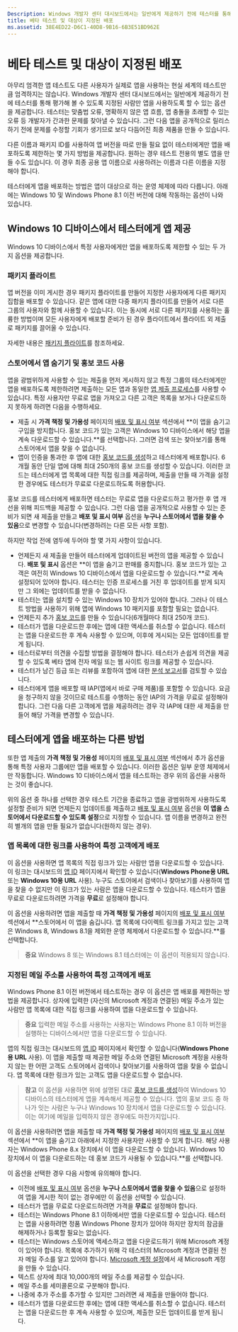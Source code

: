 ```yaml
---
Description: Windows 개발자 센터 대시보드에서는 일반에게 제공하기 전에 테스터를 통해 평가해 볼 수 있도록 지정된 사람만 앱을 사용하도록 할 수 있는 옵션을 제공합니다.
title: 베타 테스트 및 대상이 지정된 배포
ms.assetid: 38E4ED22-D6C1-40D8-9B16-6B3E51BD962E
---
```


# 베타 테스트 및 대상이 지정된 배포


아무리 엄격한 앱 테스트도 다른 사용자가 실제로 앱을 사용하는 현실 세계의 테스트만큼 엄격하지는 않습니다. Windows 개발자 센터 대시보드에서는 일반에게 제공하기 전에 테스터를 통해 평가해 볼 수 있도록 지정된 사람만 앱을 사용하도록 할 수 있는 옵션을 제공합니다. 테스터는 맞춤법 오류, 명확하지 않은 앱 흐름, 앱 충돌을 초래할 수 있는 오류 등 개발자가 간과한 문제를 찾아낼 수 있습니다. 그런 다음 앱을 공개적으로 릴리스하기 전에 문제를 수정할 기회가 생기므로 보다 다듬어진 최종 제품을 만들 수 있습니다.

다른 이름과 패키지 ID를 사용하여 앱 버전을 따로 만들 필요 없이 테스터에게만 앱을 배포하도록 제한하는 몇 가지 방법을 제공합니다. 원하는 경우 테스트 전용의 별도 앱을 만들 수도 있습니다. 이 경우 최종 공용 앱 이름으로 사용하려는 이름과 다른 이름을 지정해야 합니다.

테스터에게 앱을 배포하는 방법은 앱이 대상으로 하는 운영 체제에 따라 다릅니다. 아래에는 Windows 10 및 Windows Phone 8.1 이전 버전에 대해 작동하는 옵션이 나와 있습니다.

## Windows 10 디바이스에서 테스터에게 앱 제공

Windows 10 디바이스에서 특정 사용자에게만 앱을 배포하도록 제한할 수 있는 두 가지 옵션을 제공합니다.

### 패키지 플라이트

앱 버전을 이미 게시한 경우 패키지 플라이트를 만들어 지정한 사용자에게 다른 패키지 집합을 배포할 수 있습니다. 같은 앱에 대한 다중 패키지 플라이트를 만들어 서로 다른 그룹의 사용자와 함께 사용할 수 있습니다. 이는 동시에 서로 다른 패키지를 사용하는 훌륭한 방법이며 모든 사용자에게 배포할 준비가 된 경우 플라이트에서 플라이트 외 제출로 패키지를 끌어올 수 있습니다.

자세한 내용은 [패키지 플라이트](package-flights.md)를 참조하세요.

### 스토어에서 앱 숨기기 및 홍보 코드 사용

앱을 광범위하게 사용할 수 있는 제출을 먼저 게시하지 않고 특정 그룹의 테스터에게만 앱을 배포하도록 제한하려면 제출하는 모든 앱과 동일한 [앱 제출 프로세스](app-submissions.md)를 사용할 수 있습니다. 특정 사용자만 무료로 앱을 가져오고 다른 고객은 목록을 보거나 다운로드하지 못하게 하려면 다음을 수행하세요.

-   제출 시 **가격 책정 및 가용성** 페이지의 [배포 및 표시 여부](set-app-pricing-and-availability.md#distribution-and-visibility) 섹션에서 **이 앱을 숨기고 구입을 방지합니다. 홍보 코드가 있는 고객은 Windows 10 디바이스에서 해당 앱을 계속 다운로드할 수 있습니다.**를 선택합니다. 그러면 검색 또는 찾아보기를 통해 스토어에서 앱을 찾을 수 없습니다.
-   앱이 인증을 통과한 후 앱에 대한 [홍보 코드를 생성](generate-promotional-codes.md)하고 테스터에게 배포합니다. 6개월 동안 단일 앱에 대해 최대 250개의 홍보 코드를 생성할 수 있습니다. 이러한 코드는 테스터에게 앱 목록에 대한 직접 링크를 제공하며, 제출을 만들 때 가격을 설정한 경우에도 테스터가 무료로 다운로드하도록 허용합니다.

홍보 코드를 테스터에게 배포하면 테스터는 무료로 앱을 다운로드하고 평가한 후 앱 개선을 위해 피드백을 제공할 수 있습니다. 그런 다음 앱을 공개적으로 사용할 수 있는 준비가 되면 새 제출을 만들고 **배포 및 표시 여부** 옵션을 **누구나 스토어에서 앱을 찾을 수 있음**으로 변경할 수 있습니다(변경하려는 다른 모든 사항 포함).

하지만 작업 전에 염두에 두어야 할 몇 가지 사항이 있습니다.

-   언제든지 새 제출을 만들어 테스터에게 업데이트된 버전의 앱을 제공할 수 있습니다. **배포 및 표시** 옵션은 **이 앱을 숨기고 판매를 중지합니다. 홍보 코드가 있는 고객은 여전히 Windows 10 디바이스에서 앱을 다운로드할 수 있습니다.**로 계속 설정되어 있어야 합니다. 테스터는 인증 프로세스를 거친 후 업데이트를 받게 되지만 그 외에는 업데이트를 받을 수 없습니다.
-   테스터는 앱을 설치할 수 있는 Windows 10 장치가 있어야 합니다. 그러나 이 테스트 방법을 사용하기 위해 앱에 Windows 10 패키지를 포함할 필요는 없습니다.
-   언제든지 추가 [홍보 코드](generate-promotional-codes.md)를 만들 수 있습니다(6개월마다 최대 250개 코드).
-   테스터가 앱을 다운로드한 후에는 앱에 대한 액세스를 취소할 수 없습니다. 테스터는 앱을 다운로드한 후 계속 사용할 수 있으며, 이후에 게시되는 모든 업데이트를 받게 됩니다.
-   테스터로부터 의견을 수집할 방법을 결정해야 합니다. 테스터가 손쉽게 의견을 제공할 수 있도록 베타 앱에 전자 메일 또는 웹 사이트 링크를 제공할 수 있습니다.
-   테스터가 남긴 등급 또는 리뷰를 포함하여 앱에 대한 [분석 보고서](analytics.md)를 검토할 수 있습니다.
-   테스터에게 앱을 배포할 때 IAP(앱에서 바로 구매 제품)를 포함할 수 있습니다. 요금을 청구하지 않을 것이므로 테스트를 수행하는 동안 IAP의 가격을 무료로 설정해야 합니다. 그런 다음 다른 고객에게 앱을 제공하려는 경우 각 IAP에 대한 새 제출을 만들어 해당 가격을 변경할 수 있습니다.

## 테스터에게 앱을 배포하는 다른 방법

또한 앱 제출의 **가격 책정 및 가용성** 페이지의 [배포 및 표시 여부](set-app-pricing-and-availability.md#distribution-and-visibility) 섹션에서 추가 옵션을 통해 특정 사용자 그룹에만 앱을 배포할 수 있습니다. 이러한 옵션은 일부 운영 체제에서만 작동합니다. Windows 10 디바이스에서 앱을 테스트하는 경우 위의 옵션을 사용하는 것이 좋습니다.

위의 옵션 중 하나를 선택한 경우 테스트 기간을 종료하고 앱을 광범위하게 사용하도록 설정할 준비가 되면 언제든지 업데이트를 제출하고 [배포 및 표시 여부](set-app-pricing-and-availability.md#distribution-and-visibility) 옵션을 **이 앱을 스토어에서 다운로드할 수 있도록 설정**으로 지정할 수 있습니다. 앱 이름을 변경하고 완전히 별개의 앱을 만들 필요가 없습니다(원하지 않는 경우).

### 앱 목록에 대한 링크를 사용하여 특정 고객에게 배포

이 옵션을 사용하면 앱 목록의 직접 링크가 있는 사람만 앱을 다운로드할 수 있습니다. 이 링크는 대시보드의 [앱 ID](view-app-identity-details.md) 페이지에서 확인할 수 있습니다(**Windows Phone용 URL** 또는 **Windows 10용 URL** 사용). 누구도 스토어에서 검색이나 찾아보기를 사용하여 앱을 찾을 수 없지만 이 링크가 있는 사람은 앱을 다운로드할 수 있습니다. 테스터가 앱을 무료로 다운로드하려면 가격을 **무료**로 설정해야 합니다.

이 옵션을 사용하려면 앱을 제출할 때 **가격 책정 및 가용성** 페이지의 [배포 및 표시 여부](set-app-pricing-and-availability.md#distribution-and-visibility) 섹션에서 **스토어에서 이 앱을 숨깁니다. 앱 목록에 다이렉트 링크를 가지고 있는 고객은 Windows 8, Windows 8.1을 제외한 운영 체제에서 다운로드할 수 있습니다.**를 선택합니다.

> **중요** Windows 8 또는 Windows 8.1 테스터에는 이 옵션이 적용되지 않습니다.

### 지정된 메일 주소를 사용하여 특정 고객에게 배포

Windows Phone 8.1 이전 버전에서 테스트하는 경우 이 옵션은 앱 배포를 제한하는 방법을 제공합니다. 상자에 입력한 (자신의 Microsoft 계정과 연결된) 메일 주소가 있는 사람만 앱 목록에 대한 직접 링크를 사용하여 앱을 다운로드할 수 있습니다.

> **중요** 입력한 메일 주소를 사용하는 사용자는 Windows Phone 8.1 이하 버전을 실행하는 디바이스에서만 앱을 다운로드할 수 있습니다.
 
앱의 직접 링크는 대시보드의 [앱 ID](view-app-identity-details.md) 페이지에서 확인할 수 있습니다(**Windows Phone용 URL** 사용). 이 앱을 제출할 때 제공한 메일 주소와 연결된 Microsoft 계정을 사용하지 않는 한 어떤 고객도 스토어에서 검색이나 찾아보기를 사용하여 앱을 찾을 수 없습니다. 앱 목록에 대한 링크가 있는 고객도 앱을 다운로드할 수 없습니다.

> **참고** 이 옵션을 사용하면 위에 설명된 대로 [홍보 코드를 생성](generate-promotional-codes.md)하여 Windows 10 디바이스의 테스터에게 앱을 계속해서 제공할 수 있습니다. 앱의 홍보 코드 중 하나가 잇는 사람은 누구나 Windows 10 장치에서 앱을 다운로드할 수 있습니다. 이는 여기에 메일을 입력하지 않은 경우에도 마찬가지입니다.

이 옵션을 사용하려면 앱을 제출할 때 **가격 책정 및 가용성** 페이지의 [배포 및 표시 여부](set-app-pricing-and-availability.md#distribution-and-visibility) 섹션에서 **이 앱을 숨기고 아래에서 지정한 사용자만 사용할 수 있게 합니다. 해당 사용자는 Windows Phone 8.x 장치에서 이 앱을 다운로드할 수 있습니다. Windows 10 장치에서 이 앱을 다운로드하는 데 홍보 코드가 사용될 수 있습니다.**를 선택합니다.

이 옵션을 선택한 경우 다음 사항에 유의해야 합니다.

-   이전에 [배포 및 표시 여부](set-app-pricing-and-availability.md#distribution-and-visibility) 옵션을 **누구나 스토어에서 앱을 찾을 수 있음**으로 설정하여 앱을 게시한 적이 없는 경우에만 이 옵션을 선택할 수 있습니다.
-   테스터가 앱을 무료로 다운로드하려면 가격을 **무료**로 설정해야 합니다.
-   테스터는 Windows Phone 8.1 이하에서만 앱을 다운로드할 수 있습니다. 테스터는 앱을 사용하려면 정품 Windows Phone 장치가 있어야 하지만 장치의 잠금을 해제하거나 등록할 필요는 없습니다.
-   테스터는 Windows 스토어에 액세스하고 앱을 다운로드하기 위해 Microsoft 계정이 있어야 합니다. 목록에 추가하기 위해 각 테스터의 Microsoft 계정과 연결된 전자 메일 주소를 알고 있어야 합니다. [Microsoft 계정 설정](http://go.microsoft.com/fwlink/p/?LinkId=618945)에서 새 Microsoft 계정을 만들 수 있습니다.
-   텍스트 상자에 최대 10,000개의 메일 주소를 제공할 수 있습니다.
-   메일 주소를 세미콜론으로 구분해야 합니다.
-   나중에 추가 주소를 추가할 수 있지만 그러려면 새 제출을 만들어야 합니다.
-   테스터가 앱을 다운로드한 후에는 앱에 대한 액세스를 취소할 수 없습니다. 테스터는 앱을 다운로드한 후 계속 사용할 수 있으며, 제출한 모든 업데이트를 받게 됩니다.


<!--HONumber=Mar16_HO5-->


